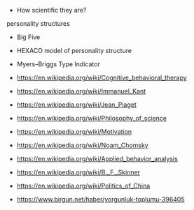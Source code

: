 * How scientific they are?

personality structures

* Big Five
* HEXACO model of personality structure
* Myers–Briggs Type Indicator


* https://en.wikipedia.org/wiki/Cognitive_behavioral_therapy
* https://en.wikipedia.org/wiki/Immanuel_Kant
* https://en.wikipedia.org/wiki/Jean_Piaget
* https://en.wikipedia.org/wiki/Philosophy_of_science
* https://en.wikipedia.org/wiki/Motivation
* https://en.wikipedia.org/wiki/Noam_Chomsky
* https://en.wikipedia.org/wiki/Applied_behavior_analysis
* https://en.wikipedia.org/wiki/B._F._Skinner
* https://en.wikipedia.org/wiki/Politics_of_China
* https://www.birgun.net/haber/yorgunluk-toplumu-396405
